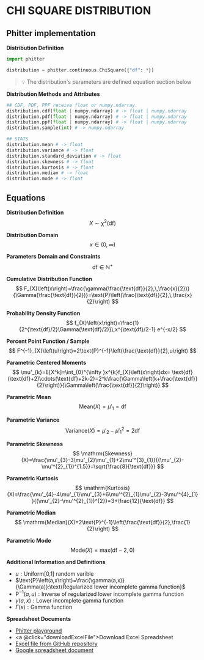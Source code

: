 # CHI SQUARE DISTRIBUTION

## Phitter implementation

**Distribution Definition**

```python
import phitter

distribution = phitter.continuous.ChiSquare({"df": *})
```

> 💡 The distribution's parameters are defined equation section below

**Distribution Methods and Attributes**

```python
## CDF, PDF, PPF receive float or numpy.ndarray.
distribution.cdf(float | numpy.ndarray) # -> float | numpy.ndarray
distribution.pdf(float | numpy.ndarray) # -> float | numpy.ndarray
distribution.ppf(float | numpy.ndarray) # -> float | numpy.ndarray
distribution.sample(int) # -> numpy.ndarray

## STATS
distribution.mean # -> float
distribution.variance # -> float
distribution.standard_deviation # -> float
distribution.skewness # -> float
distribution.kurtosis # -> float
distribution.median # -> float
distribution.mode # -> float
```

## Equations

**Distribution Definition**
$$ X\sim\mathrm{\chi^{2}}\left(\text{df}\right) $$

**Distribution Domain**
$$ x\in\left(0,\infty\right) $$

**Parameters Domain and Constraints**
$$ \text{df}\in\mathbb{N}^{+} $$

**Cumulative Distribution Function**
$$ F_{X}\left(x\right)=\frac{\gamma(\frac{\text{df}}{2},\,\frac{x}{2})}{\Gamma(\frac{\text{df}}{2})}=\text{P}\left(\frac{\text{df}}{2},\,\frac{x}{2}\right) $$

**Probability Density Function**
$$ f_{X}\left(x\right)=\frac{1}{2^{\text{df}/2}\Gamma(\text{df}/2)}\,x^{\text{df}/2-1} e^{-x/2} $$

**Percent Point Function / Sample**
$$ F^{-1}_{X}\left(u\right)=2\text{P}^{-1}\left(\frac{\text{df}}{2},u\right) $$

**Parametric Centered Moments**
$$ \mu'_{k}=E[X^k]=\int_{0}^{\infty }x^{k}f_{X}\left(x\right)dx= \text{df}(\text{df}+2)\cdots(\text{df}+2k-2)=2^k\frac{\Gamma\left(k+\frac{\text{df}}{2}\right)}{\Gamma\left(\frac{\text{df}}{2}\right)} $$

**Parametric Mean**
$$ \mathrm{Mean}(X)=\mu'_{1}=\text{df} $$

**Parametric Variance**
$$ \mathrm{Variance}(X)=\mu'_{2}-\mu'^{2}_{1}=2 \text{df} $$

**Parametric Skewness**
$$ \mathrm{Skewness}(X)=\frac{\mu'_{3}-3\mu'_{2}\mu'_{1}+2\mu'^{3}_{1}}{(\mu'_{2}-\mu'^{2}_{1})^{1.5}}=\sqrt{\frac{8}{\text{df}}} $$

**Parametric Kurtosis**
$$ \mathrm{Kurtosis}(X)=\frac{\mu'_{4}-4\mu'_{1}\mu'_{3}+6\mu'^{2}_{1}\mu'_{2}-3\mu'^{4}_{1}}{(\mu'_{2}-\mu'^{2}_{1})^{2}}=3+\frac{12}{\text{df}} $$

**Parametric Median**
$$ \mathrm{Median}(X)=2\text{P}^{-1}\left(\frac{\text{df}}{2},\frac{1}{2}\right) $$

**Parametric Mode**
$$ \mathrm{Mode}(X)=\text{max}(\text{df}-2,0) $$

**Additional Information and Definitions**
- $u:\text{Uniform[0,1] random varible}$
- $\text{P}\left(a,x\right)=\frac{\gamma(a,x)}{\Gamma(a)}:\text{Regularized lower incomplete gamma function}$
- $\text{P}^{-1}\left(a,u\right):\text{Inverse of regularized lower incomplete gamma function}$
- $\gamma\left(a,x\right):\text{Lower incomplete gamma function}$
- $\Gamma\left(x\right):\text{Gamma function}$

**Spreadsheet Documents**

-   [Phitter playground](https://phitter.io/distributions/continuous/chi_square)
-   <a @click="downloadExcelFile">Download Excel Spreadsheet</a>
-   [Excel file from GitHub repository](https://github.com/phitter-core/phitter-files/blob/main/continuous/chi_square.xlsx)
-   [Google spreadsheet document](https://docs.google.com/spreadsheets/d/1VatJuUON_2qghjPEYMdcjGE7TYbYqduzgdYe5YNyVf4)

<script setup>
const downloadExcelFile = function() {
    const fileId = "chi_square";
    const url = `https://raw.githubusercontent.com/phitter-core/phitter-files/main/continuous/${fileId}.xlsx`;
    const link = document.createElement("a");
    link.href = url;
    link.setAttribute("download", `${fileId}.xlsx`);
    document.body.appendChild(link);
    link.click();
    document.body.removeChild(link);
};
</script>

<style module>
a {
  cursor: pointer;
}
</style>

    